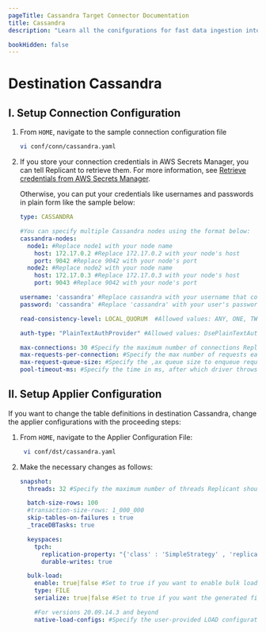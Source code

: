 ```yaml
---
pageTitle: Cassandra Target Connector Documentation
title: Cassandra
description: "Learn all the conifgurations for fast data ingestion into your Cassandra databases, with support for bulk loading."

bookHidden: false
---
```

# Destination Cassandra

## I. Setup Connection Configuration

1. From ```HOME```, navigate to the sample connection configuration file
    ```BASH
    vi conf/conn/cassandra.yaml
    ```

2. If you store your connection credentials in AWS Secrets Manager, you can tell Replicant to retrieve them. For more information, see [Retrieve credentials from AWS Secrets Manager](/docs/references/secrets-manager). 
    
    Otherwise, you can put your credentials like usernames and passwords in plain form like the sample below:

    ```YAML
    type: CASSANDRA

    #You can specify multiple Cassandra nodes using the format below:
    cassandra-nodes:
      node1: #Replace node1 with your node name
        host: 172.17.0.2 #Replace 172.17.0.2 with your node's host
        port: 9042 #Replace 9042 with your node's port
      node2: #Replace node2 with your node name
        host: 172.17.0.3 #Replace 172.17.0.3 with your node's host
        port: 9043 #Replace 9042 with your node's port

    username: 'cassandra' #Replace cassandra with your username that connects to your Cassandra server
    password: 'cassandra' #Replace 'cassandra' with your user's password

    read-consistency-level: LOCAL_QUORUM  #Allowed values: ANY, ONE, TWO, THREE, QUORUM, ALL, LOCAL_QUORUM, EACH_QUORUM, SERIAL, LOCAL_SERIAL, LOCAL_ONE

    auth-type: "PlainTextAuthProvider" #Allowed values: DsePlainTextAuthProvider, PlainTextAuthProvider

    max-connections: 30 #Specify the maximum number of connections Replicant can open in Cassandra
    max-requests-per-connection: #Specify the max number of requests each connection will handle in parallel.
    max-request-queue-size: #Specify the ,ax queue size to enqueue requests while all connections are busy. If more than the max-queue-size request get queued, then driver throws BusyPoolException.
    pool-timeout-ms: #Specify the time in ms, after which driver throws BusyPoolException, if all connections are busy serving max requests.
    ```


## II. Setup Applier Configuration

If you want to change the table definitions in destination Cassandra, change the applier configurations with the proceeding steps:  

1. From ```HOME```, navigate to the Applier Configuration File:
   ```BASH
    vi conf/dst/cassandra.yaml
    ```

2. Make the necessary changes as follows:

    ```YAML
    snapshot:
      threads: 32 #Specify the maximum number of threads Replicant should use for writing to the target

      batch-size-rows: 100
      #transaction-size-rows: 1_000_000
      skip-tables-on-failures : true
      _traceDBTasks: true

      keyspaces:
        tpch:
          replication-property: "{'class' : 'SimpleStrategy' , 'replication_factor' : 1}"
          durable-writes: true

      bulk-load:
        enable: true|false #Set to true if you want to enable bulk loading
        type: FILE
        serialize: true|false #Set to true if you want the generated files to be applied in serial/parallel fashion

        #For versions 20.09.14.3 and beyond
        native-load-configs: #Specify the user-provided LOAD configuration string which will be appended to the s3 specific LOAD SQL command

    ```

